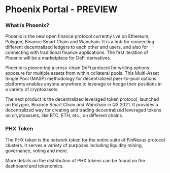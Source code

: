 # Phoenix Portal - PREVIEW

### What is Phoenix?

Phoenix is the new open finance protocol currently live on Ethereum, Polygon, Binance Smart Chain and Wanchain. It is a hub for connecting different decentralized ledgers to each other and users, and also for connecting with traditional finance applications. The first iteration of Phoenix will be a marketplace for DeFi derivatives.

Phoenix is pioneering a cross-chain DeFi protocol for writing options exposure for multiple assets from within collateral pools. This Multi-Asset Single Pool (MASP) methodology for decentralized peer-to-pool options platforms enables anyone anywhere to leverage or hedge their positions in a variety of cryptoassets. 

The next product  is the decentralized leveraged token protocol, launched on Polygon, Binance Smart Chain and Wanchain in Q3 2021. It provides a decentralized way for creating and trading decentralized leveraged tokens on cryptoassets, like BTC, ETH, etc., on different chains.

### PHX Token

The PHX token is the network token for the entire suite of FinNexus protocol clusters. It serves a variety of purposes including liquidity mining, governance, voting and more.

More details on the distribution of PHX tokens can be found on the dashboard and tokenomics.


